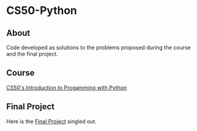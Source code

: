 # CS50-Python

## About
Code developed as solutions to the problems proposed during the course and the final project.

## Course
[CS50's Introduction to Progamming with Python](https://www.edx.org/course/cs50s-introduction-to-programming-with-python?index=product_value_experiment_a&queryID=507bcfd2227664105dc53b3a9f8e83f0&position=2)

## Final Project
Here is the [Final Project](https://github.com/nogueirayure001/flask-weather-api) singled out.

